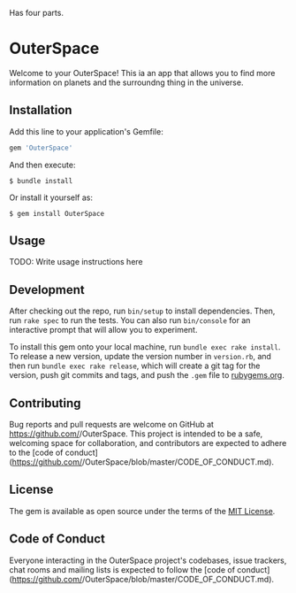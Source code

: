 Has four parts.

# OuterSpace

Welcome to your OuterSpace! This ia an app that allows you to find more information on planets and the surroundng thing in the universe.

## Installation

Add this line to your application's Gemfile:

```ruby
gem 'OuterSpace'
```

And then execute:

    $ bundle install

Or install it yourself as:

    $ gem install OuterSpace

## Usage

TODO: Write usage instructions here

## Development

After checking out the repo, run `bin/setup` to install dependencies. Then, run `rake spec` to run the tests. You can also run `bin/console` for an interactive prompt that will allow you to experiment.

To install this gem onto your local machine, run `bundle exec rake install`. To release a new version, update the version number in `version.rb`, and then run `bundle exec rake release`, which will create a git tag for the version, push git commits and tags, and push the `.gem` file to [rubygems.org](https://rubygems.org).

## Contributing

Bug reports and pull requests are welcome on GitHub at https://github.com/<github username>/OuterSpace. This project is intended to be a safe, welcoming space for collaboration, and contributors are expected to adhere to the [code of conduct](https://github.com/<github username>/OuterSpace/blob/master/CODE_OF_CONDUCT.md).


## License

The gem is available as open source under the terms of the [MIT License](https://opensource.org/licenses/MIT).

## Code of Conduct

Everyone interacting in the OuterSpace project's codebases, issue trackers, chat rooms and mailing lists is expected to follow the [code of conduct](https://github.com/<github username>/OuterSpace/blob/master/CODE_OF_CONDUCT.md).
